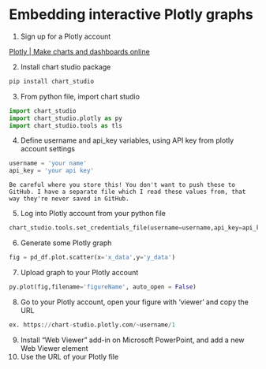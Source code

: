 # Embedding interactive Plotly graphs

1. Sign up for a Plotly account

[Plotly | Make charts and dashboards online](https://chart-studio.plotly.com/feed)

2. Install chart studio package

```python
pip install chart_studio
```

3. From python file, import chart studio

```python
import chart_studio
import chart_studio.plotly as py
import chart_studio.tools as tls
```

4. Define username and api_key variables, using API key from plotly account settings

```python
username = 'your name'
api_key = 'your api key'
```

```{note}
Be careful where you store this! You don't want to push these to GitHub. I have a separate file which I read these values from, that way they're never saved in GitHub.
```

5. Log into Plotly account from your python file

```python
chart_studio.tools.set_credentials_file(username=username,api_key=api_key)
```

6. Generate some Plotly graph

```python
fig = pd_df.plot.scatter(x='x_data',y='y_data')
```

7. Upload graph to your Plotly account

```python
py.plot(fig,filename='figureName', auto_open = False)
```

8. Go to your Plotly account, open your figure with ‘viewer’ and copy the URL

```python
ex. https://chart-studio.plotly.com/~username/1
```

9. Install “Web Viewer” add-in on Microsoft PowerPoint, and add a new Web Viewer element
10. Use the URL of your Plotly file
